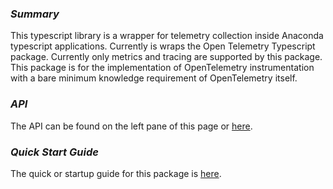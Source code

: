 ### _Summary_
This typescript library is a wrapper for telemetry collection inside Anaconda
typescript applications. Currently is wraps the Open Telemetry Typescript package.
Currently only metrics and tracing are supported by this package. This package is for the implementation of OpenTelemetry instrumentation with a bare minimum knowledge requirement of OpenTelemetry itself.

### _API_
The API can be found on the left pane of this page or [here](modules/index.html).

### _Quick Start Guide_
The quick or startup guide for this package is [here](quickstart.md).
